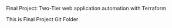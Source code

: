Final Project: Two-Tier web application automation with Terraform


This is Final Project Git Folder
